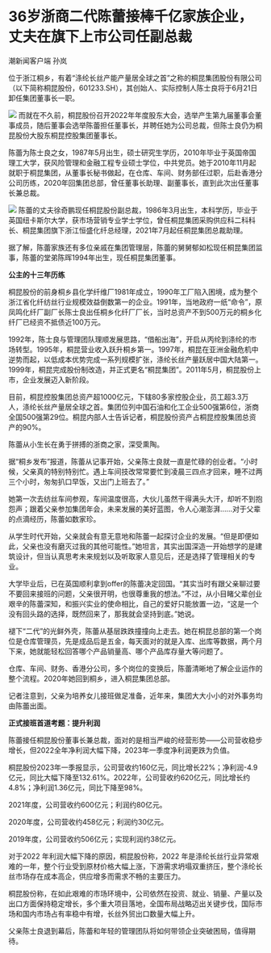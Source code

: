 

# 36岁浙商二代陈蕾接棒千亿家族企业，丈夫在旗下上市公司任副总裁

潮新闻客户端 孙岚

位于浙江桐乡，有着“涤纶长丝产能产量居全球之首”之称的桐昆集团股份有限公司（以下简称桐昆股份，601233.SH），其创始人、实际控制人陈士良将于6月21日卸任集团董事长一职。

![](https://inews.gtimg.com/om_bt/OLFRdjMG46BIPfWC0LHeDoYhpgSwxDNabnYZpEZv1Je2IAA/1000)
而就在不久前，桐昆股份召开2022年年度股东大会，选举产生第九届董事会董事成员，随后董事会选举陈蕾担任董事长，并聘任她为公司总裁，但陈士良仍为桐昆股份大股东桐昆控股集团董事长。

陈蕾为陈士良之女，1987年5月出生，硕士研究生学历，2010年毕业于英国帝国理工大学，获风险管理和金融工程专业硕士学位，中共党员。她于2010年11月起就职于桐昆集团，从董事长秘书做起，在仓库、车间、财务部任过职，后赴香港分公司历练，2020年回集团总部，曾任董事长助理、副董事长，直到此次出任董事长兼总裁。

![](https://inews.gtimg.com/om_bt/OqaRIIicGsYaYtTJEVkgVfsWCtJARgXvhh5YCJbcjJQGYAA/1000)
陈蕾的丈夫徐奇鹏现任桐昆股份副总裁，1986年3月出生，本科学历，毕业于英国纽卡斯尔大学，获市场营销专业学士学位，曾任桐昆集团采购供应科二科科长、桐昆集团旗下浙江恒盛化纤总经理，2021年7月起任桐昆集团总裁助理。

据了解，陈蕾家族还有多位亲戚在集团管理层，陈蕾的舅舅郁如松现任桐昆集团监事，陈蕾的堂弟陈晖1994年出生，现任桐昆集团董事。

**公主的十三年历练**

桐昆股份的前身桐乡县化学纤维厂1981年成立，1990年工厂陷入困境，成为整个浙江省化纤纺丝行业规模效益倒数第一的企业。1991年，当地政府一纸“命令”，原凤鸣化纤厂副厂长陈士良出任桐乡化纤厂厂长，当时总资产不到500万元的桐乡化纤厂已经资不抵债近100万元。

1992年，陈士良与管理团队理顺发展思路，“借船出海”，开启从丙纶到涤纶的市场转型。1995年，桐昆营业收入跃升桐乡第一。1997年，桐昆在亚洲金融危机中逆势而起，以低成本优势完成一系列规模扩张，涤纶长丝产量跃居中国大陆第一。1999年，桐昆完成股份制改造，并正式更名“桐昆集团”。2011年5月，桐昆股份上市，企业发展迈入新阶段。

目前，桐昆控股集团总资产超1000亿元，下辖80多家控股企业，员工超3.3万人，涤纶长丝产量居全球之首。集团位列中国石油和化工企业500强第6位，浙商全国500强第29位。桐昆内部人士告诉记者，桐昆股份资产占桐昆控股集团总资产的90%。

陈蕾从小生长在勇于拼搏的浙商之家，深受熏陶。

据“桐乡发布”报道，陈蕾从记事开始，父亲陈士良就一直是忙碌的创业者。“小时候，父亲真的特别特别忙。遇上车间技改常常要忙到凌晨三四点才回来，睡不过两三个小时，匆匆扒口早饭，又出门上班去了。”

她第一次去纺丝车间参观，车间温度很高，大伙儿虽然干得满头大汗，却听不到抱怨声；跟着父亲参加集团年会，未来发展的美好蓝图，令人心潮澎湃……对于父辈的点滴经历，陈蕾如数家珍。

从学生时代开始，父亲就会有意无意地和陈蕾一起探讨企业的发展。“但是即便如此，父亲也没有磨灭过我的其他可能性。”她坦言，其实出国深造一开始想学的是建筑设计，但当认真思考未来规划以及听取家人意见后，还是选择了管理相关的专业。

大学毕业后，已在英国顺利拿到offer的陈蕾决定回国。“其实当时有跟父亲聊过要不要回来接班的问题，父亲很开明，也很尊重我的想法。”不过，从小目睹父辈创业艰辛的陈蕾深知，和振兴实业的使命相比，自己的爱好只能放置一边，“这是一个没有回头路的选择，既然回来了，那我就会坚持到底。”她说。

褪下“二代”的光鲜外壳，陈蕾从基层跌跌撞撞向上走去。她在桐昆总部的第一个岗位是仓库管理员，先是成品后是五金，每天面对的就是入库、出库等数据，两个月下来，她就能轻松回答哪个产品销量高、哪个产品库存量大等问题了。

仓库、车间、财务、香港分公司，多个岗位的变换后，陈蕾清晰地了解企业运作的整个流程。2020年她回到桐乡，进入桐昆集团总部。

记者注意到，父亲为培养女儿接班做足准备，近年来，集团大大小小的对外事务均由陈蕾出面。

**正式接班首道考题：提升利润**

陈蕾接任桐昆股份董事长兼总裁，面对的是相当严峻的经营形势——公司营收稳步增长，但2022全年净利润大幅下降，2023年一季度净利润更跌为负值。

桐昆股份2023年一季报显示，公司营收约160亿元，同比增长22%；净利润-4.9亿元，同比大幅下降至132.61%。2022年，公司营收约620亿元，同比增长约4.8%；净利润1.36亿元，同比下降至98%。

2021年度，公司营收约600亿元；利润约80亿元。

2020年度，公司营收约458亿元；利润约30亿元。

2019年度，公司营收约506亿元；实现利润约38亿元。

对于2022 年利润大幅下降的原因，桐昆股份称，2022
年是涤纶长丝行业异常艰难的一年，整个行业受到原材价格大幅上涨，下游需求坍塌双重挤压，整个涤纶长丝市场存在成本高企，供应增多而需求不畅的主要压力。

桐昆股份称，在如此艰难的市场环境中，公司依然在投资、就业、销量、产量以及出口方面保持稳定增长，多个重大项目落地，全国布局战略迈出关键步伐，国际市场和国内市场占有率稳中有增，长丝外贸出口数量大幅上升。

父亲陈士良退到幕后，陈蕾和年轻的管理团队将如何带领企业突破困局，值得期待。

